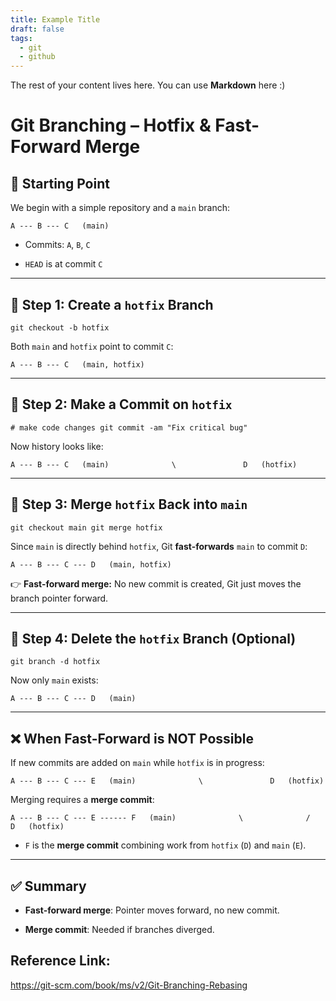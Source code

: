 ```yaml
---
title: Example Title
draft: false
tags:
  - git
  - github
---
```

 
The rest of your content lives here. You can use **Markdown** here :)
# Git Branching – Hotfix & Fast-Forward Merge

## 📌 Starting Point

We begin with a simple repository and a `main` branch:

`A --- B --- C   (main)`

- Commits: `A`, `B`, `C`
    
- `HEAD` is at commit `C`
    

---

## 🔧 Step 1: Create a `hotfix` Branch

`git checkout -b hotfix`

Both `main` and `hotfix` point to commit `C`:

`A --- B --- C   (main, hotfix)`

---

## 🔨 Step 2: Make a Commit on `hotfix`

`# make code changes git commit -am "Fix critical bug"`

Now history looks like:

`A --- B --- C   (main)              \               D   (hotfix)`

---

## 🔄 Step 3: Merge `hotfix` Back into `main`

`git checkout main git merge hotfix`

Since `main` is directly behind `hotfix`, Git **fast-forwards** `main` to commit `D`:

`A --- B --- C --- D   (main, hotfix)`

👉 **Fast-forward merge:** No new commit is created, Git just moves the branch pointer forward.

---

## 🧹 Step 4: Delete the `hotfix` Branch (Optional)

`git branch -d hotfix`

Now only `main` exists:

`A --- B --- C --- D   (main)`

---

## ❌ When Fast-Forward is NOT Possible

If new commits are added on `main` while `hotfix` is in progress:

`A --- B --- C --- E   (main)              \               D   (hotfix)`

Merging requires a **merge commit**:

`A --- B --- C --- E ------ F   (main)              \              /               D   (hotfix)`

- `F` is the **merge commit** combining work from `hotfix` (`D`) and `main` (`E`).
    

---

## ✅ Summary

- **Fast-forward merge**: Pointer moves forward, no new commit.
    
- **Merge commit**: Needed if branches diverged.

## Reference Link:
https://git-scm.com/book/ms/v2/Git-Branching-Rebasing